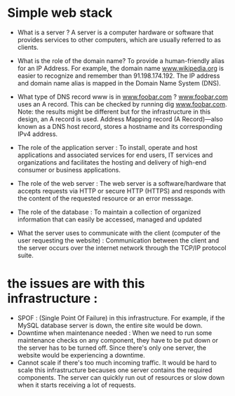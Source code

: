 #  Simple web stack

- What is a server ?
  A server is a computer hardware or software that provides services to other computers, which are usually referred to as clients.

- What is the role of the domain name?
 To provide a human-friendly alias for an IP Address. For example, the domain name www.wikipedia.org is easier to recognize and remember than 91.198.174.192. The IP address and domain name alias is mapped in the Domain Name System (DNS).

- What type of DNS record www is in www.foobar.com ?
  www.foobar.com uses an A record. This can be checked by running dig www.foobar.com.
Note: the results might be different but for the infrastructure in this design, an A record is used.
Address Mapping record (A Record)—also known as a DNS host record, stores a hostname and its corresponding IPv4 address.

- The role of the application server :
  To install, operate and host applications and associated services for end users, IT services and organizations and facilitates the hosting and delivery of high-end consumer or business applications.

- The role of the web server :
  The web server is a software/hardware that accepts requests via HTTP or secure HTTP (HTTPS) and responds with the content of the requested resource or an error messsage.

- The role of the database :
  To maintain a collection of organized information that can easily be accessed, managed and updated

- What the server uses to communicate with the client (computer of the user requesting the website) :
  Communication between the client and the server occurs over the internet network through the TCP/IP protocol suite.

# the issues are with this infrastructure :
- SPOF : (Single Point Of Failure) in this infrastructure.
For example, if the MySQL database server is down, the entire site would be down.
- Downtime when maintenance needed :
When we need to run some maintenance checks on any component, they have to be put down or the server has to be turned off. Since there's only one server, the website would be experiencing a downtime.
- Cannot scale if there's too much incoming traffic.
It would be hard to scale this infrastructure becauses one server contains the required components. The server can quickly run out of resources or slow down when it starts receiving a lot of requests.